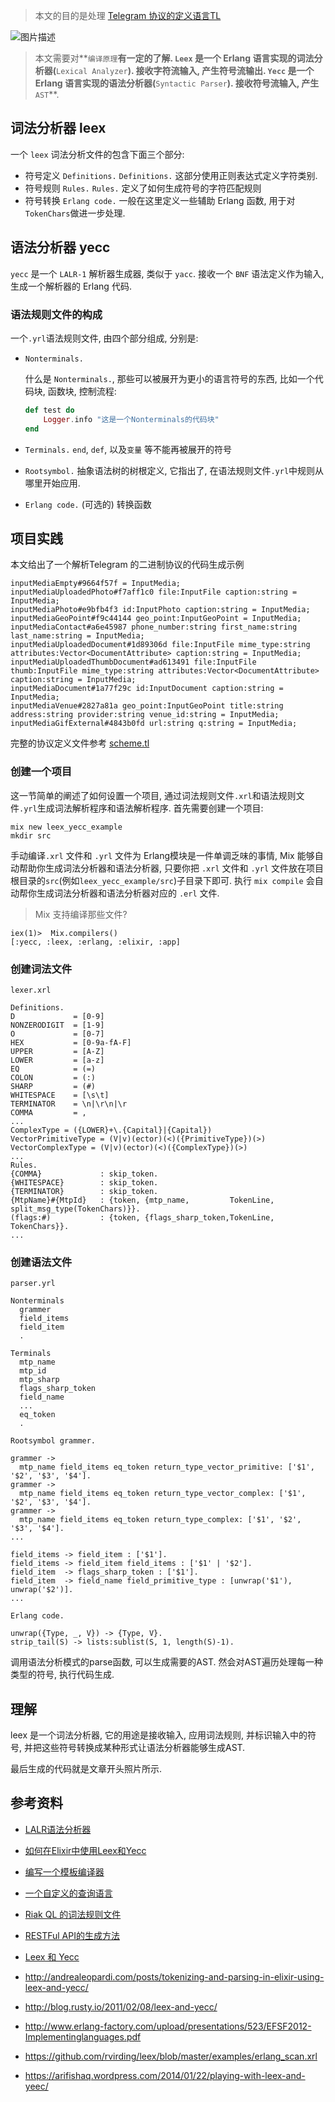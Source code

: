 > 本文的目的是处理 [Telegram 协议的定义语言TL](https://core.telegram.org/mtproto/TL)

![图片描述][1]

> 本文需要对**`编译原理`**有一定的了解. 
> **`Leex`** 是一个 Erlang 语言实现的词法分析器(**`Lexical Analyzer`**). 接收字符流输入, 产生符号流输出.
> **`Yecc`** 是一个 Erlang 语言实现的语法分析器(**`Syntactic Parser`**). 接收符号流输入, 产生**`AST`**.

## 词法分析器 leex

一个 `leex` 词法分析文件的包含下面三个部分:

- 符号定义 `Definitions.`
`Definitions.` 这部分使用正则表达式定义字符类别. 
- 符号规则 `Rules.`
`Rules.` 定义了如何生成符号的字符匹配规则
- 符号转换 `Erlang code.`
一般在这里定义一些辅助 Erlang 函数, 用于对`TokenChars`做进一步处理.

## 语法分析器 yecc

`yecc` 是一个 `LALR-1` 解析器生成器, 类似于 `yacc`. 接收一个 `BNF` 语法定义作为输入, 生成一个解析器的 Erlang 代码.

### 语法规则文件的构成

一个`.yrl`语法规则文件, 由四个部分组成, 分别是:

- `Nonterminals.`

	什么是 `Nonterminals.`, 那些可以被展开为更小的语言符号的东西, 比如一个代码块, 函数块, 控制流程:
    ```elixir
    def test do
    	Logger.info "这是一个Nonterminals的代码块"
    end
    ```

- `Terminals.`
	`end`, `def`, 以及`变量` 等不能再被展开的符号

- `Rootsymbol.`
	抽象语法树的树根定义, 它指出了, 在语法规则文件`.yrl`中规则从哪里开始应用.
- `Erlang code.` (可选的)
	转换函数

## 项目实践

本文给出了一个解析Telegram 的二进制协议的代码生成示例

```
inputMediaEmpty#9664f57f = InputMedia;
inputMediaUploadedPhoto#f7aff1c0 file:InputFile caption:string = InputMedia;
inputMediaPhoto#e9bfb4f3 id:InputPhoto caption:string = InputMedia;
inputMediaGeoPoint#f9c44144 geo_point:InputGeoPoint = InputMedia;
inputMediaContact#a6e45987 phone_number:string first_name:string last_name:string = InputMedia;
inputMediaUploadedDocument#1d89306d file:InputFile mime_type:string attributes:Vector<DocumentAttribute> caption:string = InputMedia;
inputMediaUploadedThumbDocument#ad613491 file:InputFile thumb:InputFile mime_type:string attributes:Vector<DocumentAttribute> caption:string = InputMedia;
inputMediaDocument#1a77f29c id:InputDocument caption:string = InputMedia;
inputMediaVenue#2827a81a geo_point:InputGeoPoint title:string address:string provider:string venue_id:string = InputMedia;
inputMediaGifExternal#4843b0fd url:string q:string = InputMedia;
```

完整的协议定义文件参考 [scheme.tl](https://github.com/telegramdesktop/tdesktop/blob/master/Telegram/SourceFiles/mtproto/scheme.tl)

### 创建一个项目

这一节简单的阐述了如何设置一个项目, 通过词法规则文件`.xrl`和语法规则文件`.yrl`生成词法解析程序和语法解析程序. 首先需要创建一个项目:

```
mix new leex_yecc_example
mkdir src
```

手动编译`.xrl` 文件和 `.yrl` 文件为 Erlang模块是一件单调乏味的事情, Mix 能够自动帮助你生成词法分析器和语法分析器, 只要你把 `.xrl` 文件和 `.yrl` 文件放在项目根目录的`src`(例如`leex_yecc_example/src`)子目录下即可. 执行 `mix compile` 会自动帮你生成词法分析器和语法分析器对应的 `.erl` 文件.

> Mix 支持编译那些文件?

```
iex(1)>  Mix.compilers()
[:yecc, :leex, :erlang, :elixir, :app]
```


### 创建词法文件

`lexer.xrl`

```
Definitions.
D             = [0-9]
NONZERODIGIT  = [1-9]
O             = [0-7]
HEX           = [0-9a-fA-F]
UPPER         = [A-Z]
LOWER         = [a-z]
EQ            = (=)
COLON         = (:)
SHARP         = (#)
WHITESPACE    = [\s\t]
TERMINATOR    = \n|\r\n|\r
COMMA         = ,
...
ComplexType = ({LOWER}+\.{Capital}|{Capital})
VectorPrimitiveType = (V|v)(ector)(<)({PrimitiveType})(>)
VectorComplexType = (V|v)(ector)(<)({ComplexType})(>)
...
Rules.
{COMMA}             : skip_token.
{WHITESPACE}        : skip_token.
{TERMINATOR}        : skip_token.
{MtpName}#{MtpId}   : {token, {mtp_name,         TokenLine, split_msg_type(TokenChars)}}.
(flags:#)           : {token, {flags_sharp_token,TokenLine, TokenChars}}.
...
```

### 创建语法文件

`parser.yrl`

```
Nonterminals
  grammer
  field_items
  field_item
  .

Terminals
  mtp_name
  mtp_id
  mtp_sharp
  flags_sharp_token
  field_name
  ...
  eq_token
  .

Rootsymbol grammer.

grammer -> 
  mtp_name field_items eq_token return_type_vector_primitive: ['$1', '$2', '$3', '$4'].
grammer -> 
  mtp_name field_items eq_token return_type_vector_complex: ['$1', '$2', '$3', '$4'].
grammer -> 
  mtp_name field_items eq_token return_type_complex: ['$1', '$2', '$3', '$4'].
...

field_items -> field_item : ['$1'].
field_items -> field_item field_items : ['$1' | '$2'].
field_item  -> flags_sharp_token : ['$1'].
field_item  -> field_name field_primitive_type : [unwrap('$1'), unwrap('$2')].
...

Erlang code.

unwrap({Type, _, V}) -> {Type, V}.
strip_tail(S) -> lists:sublist(S, 1, length(S)-1).
```

调用语法分析模式的parse函数, 可以生成需要的AST. 然会对AST遍历处理每一种类型的符号, 执行代码生成.

## 理解

leex 是一个词法分析器, 它的用途是接收输入, 应用词法规则, 并标识输入中的符号, 并把这些符号转换成某种形式让语法分析器能够生成AST.

最后生成的代码就是文章开头照片所示.

## 参考资料

- [LALR语法分析器](http://baike.baidu.com/view/12119449.htm)
- [如何在Elixir中使用Leex和Yecc](https://cameronp.svbtle.com/how-to-use-leex-and-yecc)
- [编写一个模板编译器](http://www.evanmiller.org/write-a-template-compiler-for-erlang.html)
- [一个自定义的查询语言](http://blog.jonharrington.org/custom-query-language/)
- [Riak QL 的词法规则文件](https://github.com/basho/riak_ql/blob/61a046f9f40e6a4c71920ae0a8bba06eaec067c9/src/riak_ql_lexer.xrl)
- [RESTFul API的生成方法](http://stackoverflow.com/questions/35590542/having-trouble-getting-yecc-and-leex-to-work)
- [Leex 和 Yecc](http://relops.com/blog/2014/01/13/leex_and_yecc)
- http://andrealeopardi.com/posts/tokenizing-and-parsing-in-elixir-using-leex-and-yecc/
- http://blog.rusty.io/2011/02/08/leex-and-yecc/
- http://www.erlang-factory.com/upload/presentations/523/EFSF2012-Implementinglanguages.pdf
- https://github.com/rvirding/leex/blob/master/examples/erlang_scan.xrl
- https://arifishaq.wordpress.com/2014/01/22/playing-with-leex-and-yeec/


  [1]: https://segmentfault.com/img/bVynX8
